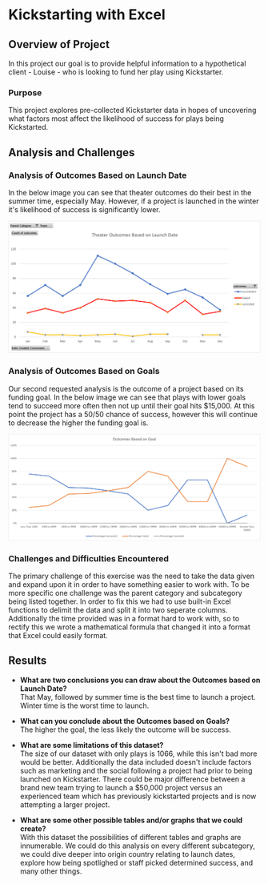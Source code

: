 # Kickstarting with Excel

## Overview of Project
In this project our goal is to provide helpful information to a hypothetical client - Louise - who is looking to fund her play using Kickstarter.

### Purpose
This project explores pre-collected Kickstarter data in hopes of uncovering what factors most affect the likelihood of success for plays being Kickstarted.

## Analysis and Challenges

### Analysis of Outcomes Based on Launch Date
In the below image you can see that theater outcomes do their best in the summer time, especially May. However, if a project is launched in the winter it's likelihood of success is significantly lower.

![Theater_Outcomes_vs_Launch.png](./resources/Theater_Outcomes_vs_Launch.png)

### Analysis of Outcomes Based on Goals
Our second requested analysis is the outcome of a project based on its funding goal. In the below image we can see that plays with lower goals tend to succeed more often then not up until their goal hits $15,000. At this point the project has a 50/50 chance of success, however this will continue to decrease the higher the funding goal is.

![Outcomes_vs_Goals.png](./resources/Outcomes_vs_Goals.png)

### Challenges and Difficulties Encountered
The primary challenge of this exercise was the need to take the data given and expand upon it in order to have something easier to work with. To be more specific one challenge was the parent category and subcategory being listed together. In order to fix this we had to use built-in Excel functions to delimit the data and split it into two seperate columns. Additionally the time provided was in a format hard to work with, so to rectify this we wrote a mathematical formula that changed it into a format that Excel could easily format.

## Results

- **What are two conclusions you can draw about the Outcomes based on Launch Date?**  
That May, followed by summer time is the best time to launch a project. Winter time is the worst time to launch.

- **What can you conclude about the Outcomes based on Goals?**  
The higher the goal, the less likely the outcome will be success.

- **What are some limitations of this dataset?**  
The size of our dataset with only plays is 1066, while this isn't bad more would be better. Additionally the data included doesn't include factors such as marketing and the social following a project had prior to being launched on Kickstarter. There could be major difference between a brand new team trying to launch a $50,000 project versus an experienced team which has previously kickstarted projects and is now attempting a larger project.

- **What are some other possible tables and/or graphs that we could create?**  
With this dataset the possibilities of different tables and graphs are innumerable. We could do this analysis on every different subcategory, we could dive deeper into origin country relating to launch dates, explore how being spotlighed or staff picked determined success, and many other things.

